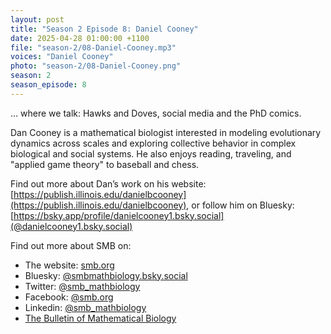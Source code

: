 ```yaml
---
layout: post
title: "Season 2 Episode 8: Daniel Cooney"
date: 2025-04-28 01:00:00 +1100
file: "season-2/08-Daniel-Cooney.mp3"
voices: "Daniel Cooney"
photo: "season-2/08-Daniel-Cooney.png"
season: 2
season_episode: 8
---
```


… where we talk: Hawks and Doves, social media and the PhD comics.

Dan Cooney is a mathematical biologist interested in modeling evolutionary dynamics across scales and exploring collective behavior in complex biological and social systems. He also enjoys reading, traveling, and "applied game theory" to baseball and chess.

Find out more about Dan’s work on his website: [https://publish.illinois.edu/danielbcooney](https://publish.illinois.edu/danielbcooney), or follow him on Bluesky: [https://bsky.app/profile/danielcooney1.bsky.social](@danielcooney1.bsky.social)


Find out more about SMB on:
- The website: [smb.org](https://www.smb.org/)
- Bluesky: [@smbmathbiology.bsky.social](https://bsky.app/profile/smbmathbiology.bsky.social)
- Twitter: [@smb_mathbiology](https://twitter.com/smb_mathbiology)
- Facebook: [@smb.org](https://www.facebook.com/smb.org/)
- Linkedin: [@smb_mathbiology](http://www.linkedin.com/company/smb-mathbiology/)
- [The Bulletin of Mathematical Biology](https://www.springer.com/journal/11538)
